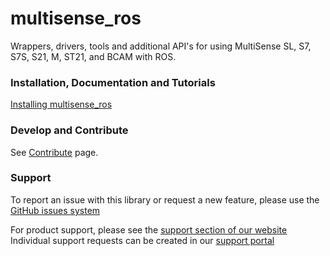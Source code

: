 # multisense_ros

Wrappers, drivers, tools and additional API's for using MultiSense SL, S7, S7S, S21, M, ST21, and BCAM  with ROS.

### Installation, Documentation and Tutorials
[Installing multisense_ros](http://docs.carnegierobotics.com/SL/install.html#install)

### Develop and Contribute

See [Contribute](https://github.com/carnegierobotics/multisense_ros/blob/master/CONTRIBUTING.md) page.

### Support

To report an issue with this library or request a new feature,
please use the [GitHub issues system](https://github.com/carnegierobotics/multisense_ros/issues)

For product support, please see the [support section of our website](https://carnegierobotics.com/support)
Individual support requests can be created in our [support portal](https://support.carnegierobotics.com/hc/en-us)
